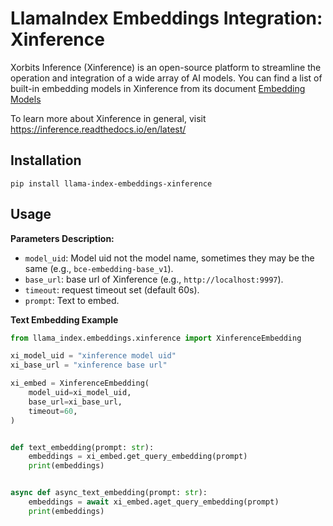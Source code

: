 # LlamaIndex Embeddings Integration: Xinference

Xorbits Inference (Xinference) is an open-source platform to streamline the operation and integration of a wide array of AI models. 
You can find a list of built-in embedding models in Xinference from its document [Embedding Models](https://inference.readthedocs.io/en/latest/models/builtin/embedding/index.html)

To learn more about Xinference in general, visit https://inference.readthedocs.io/en/latest/

## Installation

```shell
pip install llama-index-embeddings-xinference
```

## Usage

**Parameters Description:**

   - `model_uid`: Model uid not the model name, sometimes they may be the same (e.g., `bce-embedding-base_v1`).
   - `base_url`: base url of Xinference (e.g., `http://localhost:9997`).
   - `timeout`: request timeout set (default 60s).
   - `prompt`: Text to embed.

**Text Embedding Example**

```python
from llama_index.embeddings.xinference import XinferenceEmbedding

xi_model_uid = "xinference model uid"
xi_base_url = "xinference base url"

xi_embed = XinferenceEmbedding(
    model_uid=xi_model_uid,
    base_url=xi_base_url,
    timeout=60,
)


def text_embedding(prompt: str):
    embeddings = xi_embed.get_query_embedding(prompt)
    print(embeddings)


async def async_text_embedding(prompt: str):
    embeddings = await xi_embed.aget_query_embedding(prompt)
    print(embeddings)
    
```

